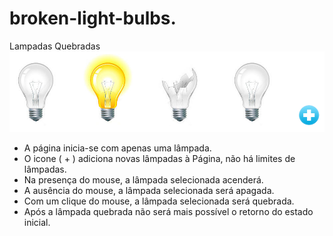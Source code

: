 # broken-light-bulbs.
 Lampadas Quebradas
![Interface-projeto-broken-light-bulbs](_imagens/interface.png)

 - A página inicia-se com apenas uma lâmpada.
 - O icone ( + ) adiciona novas lâmpadas à Página, não há limites de lâmpadas.
 - Na presença do mouse, a lâmpada selecionada acenderá.
 - A ausência do mouse, a lâmpada selecionada será apagada.
 - Com um clique do mouse, a lâmpada selecionada será quebrada.
 - Após a lâmpada quebrada não será mais possível o retorno do estado inicial.